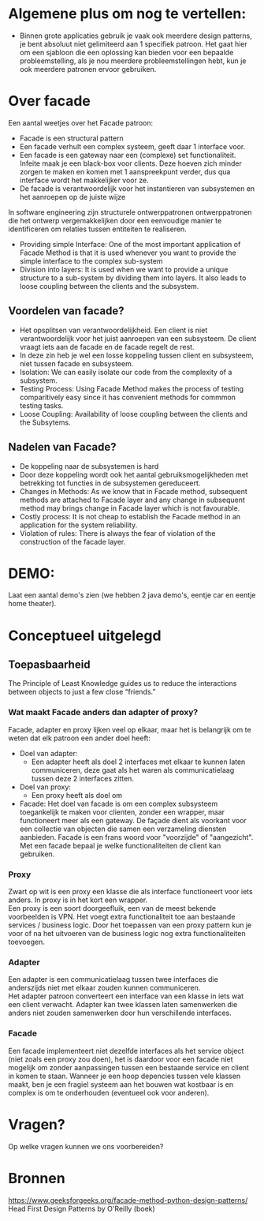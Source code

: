 # Algemene plus om nog te vertellen:
- Binnen grote applicaties gebruik je vaak ook meerdere design patterns, je bent absoluut niet gelimiteerd aan 1 specifiek patroon. Het gaat hier om een sjabloon die een oplossing kan bieden voor een bepaalde probleemstelling, als je nou meerdere probleemstellingen hebt, kun je ook meerdere patronen ervoor gebruiken.

# Over facade
Een aantal weetjes over het Facade patroon:
- Facade is een structural pattern
- Een facade verhult een complex systeem, geeft daar 1 interface voor.
- Een facade is een gateway naar een (complexe) set functionaliteit. Infeite maak je een black-box voor clients. Deze hoeven zich minder zorgen te maken en komen met 1 aanspreekpunt verder, dus qua interface wordt het makkelijker voor ze.
- De facade is verantwoordelijk voor het instantieren van subsystemen en het aanroepen op de juiste wijze

In software engineering zijn structurele ontwerppatronen ontwerppatronen die het ontwerp vergemakkelijken door een eenvoudige manier te identificeren om relaties tussen entiteiten te realiseren.

- Providing simple Interface: One of the most important application of Facade Method is that it is used whenever you want to provide the simple interface to the complex sub-system
- Division into layers: It is used when we want to provide a unique structure to a sub-system by dividing them into layers. It also leads to loose coupling between the clients and the subsystem.

## Voordelen van facade?
- Het opsplitsen van verantwoordelijkheid. Een client is niet verantwoordelijk voor het juist aanroepen van een subsysteem. De client vraagt iets aan de facade en de facade regelt de rest.
- In deze zin heb je wel een losse koppeling tussen client en subsysteem, niet tussen facade en subsysteem.
- Isolation: We can easily isolate our code from the complexity of a subsystem.
- Testing Process: Using Facade Method makes the process of testing comparitively easy since it has convenient methods for commmon testing tasks.
- Loose Coupling: Availability of loose coupling between the clients and the Subsytems.

## Nadelen van Facade?
- De koppeling naar de subsystemen is hard
- Door deze koppeling wordt ook het aantal gebruiksmogelijkheden met betrekking tot functies in de subsystemen gereduceert.
- Changes in Methods: As we know that in Facade method, subsequent methods are attached to Facade layer and any change in subsequent method may brings change in Facade layer which is not favourable.
- Costly process: It is not cheap to establish the Facade method in an application for the system reliability.
- Violation of rules: There is always the fear of violation of the construction of the facade layer.



# DEMO:
Laat een aantal demo's zien (we hebben 2 java demo's, eentje car en eentje home theater).

# Conceptueel uitgelegd

## Toepasbaarheid
The Principle of Least Knowledge guides us to reduce the interactions
between objects to just a few close “friends.”

### Wat maakt Facade anders dan adapter of proxy? 
Facade, adapter en proxy lijken veel op elkaar, maar het is belangrijk om te weten dat elk patroon een ander doel heeft:
- Doel van adapter:  
  - Een adapter heeft als doel 2 interfaces met elkaar te kunnen laten communiceren, deze gaat als het waren als communicatielaag tussen deze 2 interfaces zitten.
- Doel van proxy: 
  - Een proxy heeft als doel om 
- Facade: Het doel van facade is om een complex subsysteem toegankelijk te maken voor clienten, zonder een wrapper, maar functioneert meer als een gateway. De façade dient als voorkant voor een collectie van objecten die samen een verzameling diensten aanbieden. Facade is een frans woord voor "voorzijde" of "aangezicht". Met een facade bepaal je welke functionaliteiten de client kan gebruiken. 

### Proxy
Zwart op wit is een proxy een klasse die als interface functioneert voor iets anders. In proxy is in het kort een wrapper.  
Een proxy is een soort doorgeefluik, een van de meest bekende voorbeelden is VPN. Het voegt extra functionaliteit toe aan bestaande services / business logic. Door het toepassen van een proxy pattern kun je voor of na het uitvoeren van de business logic nog extra functionaliteiten toevoegen. 
### Adapter
Een adapter is een communicatielaag tussen twee interfaces die anderszijds niet met elkaar zouden kunnen communiceren.  
Het adapter patroon converteert een interface van een klasse in iets wat een client verwacht. Adapter kan twee klassen laten samenwerken die anders niet zouden samenwerken door hun verschillende interfaces. 
### Facade
Een facade implementeert niet dezelfde interfaces als het service object (niet zoals een proxy zou doen), het is daardoor voor een facade niet mogelijk om zonder aanpassingen tussen een bestaande service en client in komen te staan. Wanneer je een hoop depencies tussen vele klassen maakt, ben je een fragiel systeem aan het bouwen wat kostbaar is en complex is om te onderhouden (eventueel ook voor anderen).

# Vragen?
Op welke vragen kunnen we ons voorbereiden?

# Bronnen
https://www.geeksforgeeks.org/facade-method-python-design-patterns/  
Head First Design Patterns by O'Reilly (boek)